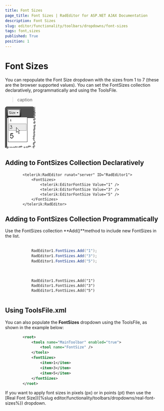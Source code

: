 ```yaml
---
title: Font Sizes
page_title: Font Sizes | RadEditor for ASP.NET AJAX Documentation
description: Font Sizes
slug: editor/functionality/toolbars/dropdowns/font-sizes
tags: font,sizes
published: True
position: 1
---
```


# Font Sizes



You can repopulate the Font Size dropdown with the sizes from 1 to 7 (these are the browser supported values). You can set the FontSizes collection declaratively, programmatically and using the ToolsFile.
>caption 

![](images/editor-dropdowns003.png)

## Adding to FontSizes Collection Declaratively

````ASPNET
	    <telerik:RadEditor runat="server" ID="RadEditor1">
	        <FontSizes>
	            <telerik:EditorFontSize Value="1" />
	            <telerik:EditorFontSize Value="3" />
	            <telerik:EditorFontSize Value="5" />
	        </FontSizes>
	    </telerik:RadEditor>
````



## Adding to FontSizes Collection Programmatically

Use the FontSizes collection **Add()**method to include new FontSizes in the list.



````C#
	     
			RadEditor1.FontSizes.Add("1");
	        RadEditor1.FontSizes.Add("3");
	        RadEditor1.FontSizes.Add("5");
				
````
````VB
	
	        RadEditor1.FontSizes.Add("1")
	        RadEditor1.FontSizes.Add("3")
	        RadEditor1.FontSizes.Add("5")
	
````


## Using ToolsFile.xml

You can also populate the **FontSizes** dropdown using the ToolsFile, as shown in the example below:

````XML
	    <root>  
	        <tools name="MainToolbar" enabled="true">    
	            <tool name="FontSize" />  
	        </tools>  
	        <fontSizes>    
	            <item>1</item>    
	            <item>3</item>    
	            <item>5</item>  
	        </fontSizes>
	    </root>
````



If you want to apply font sizes in pixels (px) or in points (pt) then use the [Real Font Size]({%slug editor/functionality/toolbars/dropdowns/real-font-sizes%}) dropdown.
